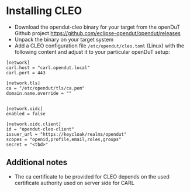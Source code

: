 # Installing CLEO

- Download the opendut-cleo binary for your target from the openDuT Github project https://github.com/eclipse-opendut/opendut/releases
- Unpack the binary on your target system
- Add a CLEO configuration file
`/etc/opendut/cleo.toml` (Linux)
with the following content and adjust it to your particular openDuT setup:
```` 
[network]
carl.host = "carl.opendut.local"
carl.port = 443

[network.tls]
ca = "/etc/opendut/tls/ca.pem"
domain.name.override = ""


[network.oidc]
enabled = false

[network.oidc.client]
id = "opendut-cleo-client"
issuer_url = "https://keycloak/realms/opendut"
scopes = "openid,profile,email,roles,groups"
secret = "<tbd>"
````

## Additional notes
- The ca certificate to be provided for CLEO depends on the used certificate authority used on server side for CARL
